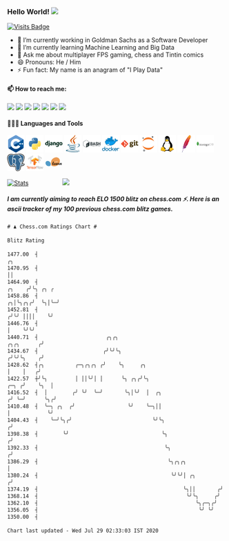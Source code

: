   ### Hello World!  <img src="https://github.com/sciencepal/sciencepal/blob/master/Hi.gif" width="29px">
  [![Visits Badge](https://badges.pufler.dev/visits/sciencepal/sciencepal)](https://badges.pufler.dev)
  
  - 🔭 I’m currently working in Goldman Sachs as a Software Developer
  - 🌱 I’m currently learning Machine Learning and Big Data
  - 💬 Ask me about multiplayer FPS gaming, chess and Tintin comics
  - 😄 Pronouns: He / Him
  - ⚡ Fun fact: My name is an anagram of "I Play Data"
  
  #### 📫 How to reach me:   
  [<img src="https://upload.wikimedia.org/wikipedia/commons/8/83/Steam_icon_logo.svg" width="3.5%"/>](https://steamcommunity.com/id/mongocds/)
  [<img src="https://github.com/sciencepal/sciencepal/blob/master/discord-round.svg" width="3.5%"/>](https://discord.gg/MnUUbHe)
  [<img src="https://img.icons8.com/color/48/000000/twitter.png" width="3.5%"/>](https://twitter.com/sciencepal)
  [<img src="https://img.icons8.com/color/48/000000/linkedin.png" width="3.5%"/>](https://www.linkedin.com/in/adityapal1/)
  [<img src="https://img.icons8.com/fluent/48/000000/facebook-new.png" width="3.5%"/>](https://www.facebook.com/sciencepal/)
  [<img src="https://img.icons8.com/fluent/48/000000/instagram-new.png" width="3.5%"/>](https://www.instagram.com/aditya_sciencepal/)
  <a href="mailto:aditya.pal.science@gmail.com"> <img src="https://img.icons8.com/fluent/48/000000/gmail.png" width="3.5%"/> </a>
  
  #### 👨🏻‍💻 Languages and Tools <br />
  <code><img height="40" src="https://raw.githubusercontent.com/github/explore/80688e429a7d4ef2fca1e82350fe8e3517d3494d/topics/cpp/cpp.png"></code>
  <code><img height="40" src="https://raw.githubusercontent.com/github/explore/80688e429a7d4ef2fca1e82350fe8e3517d3494d/topics/python/python.png"></code>
  <code><img height="40" src="https://raw.githubusercontent.com/github/explore/80688e429a7d4ef2fca1e82350fe8e3517d3494d/topics/django/django.png"></code>
  <code><img height="40" src="https://raw.githubusercontent.com/github/explore/80688e429a7d4ef2fca1e82350fe8e3517d3494d/topics/java/java.png"></code>
  <code><img height="40" src="https://raw.githubusercontent.com/github/explore/80688e429a7d4ef2fca1e82350fe8e3517d3494d/topics/bash/bash.png"></code>
  <code><img height="40" src="https://raw.githubusercontent.com/github/explore/80688e429a7d4ef2fca1e82350fe8e3517d3494d/topics/docker/docker.png"></code>
  <code><img height="40" src="https://raw.githubusercontent.com/github/explore/80688e429a7d4ef2fca1e82350fe8e3517d3494d/topics/git/git.png"></code>
  <code><img height="40" src="https://raw.githubusercontent.com/github/explore/80688e429a7d4ef2fca1e82350fe8e3517d3494d/topics/jupyter-notebook/jupyter-notebook.png"></code>
  <code><img height="40" src="https://raw.githubusercontent.com/github/explore/80688e429a7d4ef2fca1e82350fe8e3517d3494d/topics/linux/linux.png"></code>
  <code><img height="40" src="https://raw.githubusercontent.com/github/explore/80688e429a7d4ef2fca1e82350fe8e3517d3494d/topics/maven/maven.png"></code>
  <code><img height="40" src="https://raw.githubusercontent.com/github/explore/80688e429a7d4ef2fca1e82350fe8e3517d3494d/topics/mongodb/mongodb.png"></code>
  <code><img height="40" src="https://raw.githubusercontent.com/github/explore/80688e429a7d4ef2fca1e82350fe8e3517d3494d/topics/postgresql/postgresql.png"></code>
  <code><img height="40" src="https://raw.githubusercontent.com/github/explore/80688e429a7d4ef2fca1e82350fe8e3517d3494d/topics/tensorflow/tensorflow.png"></code>
  <code><img height="40" src="https://raw.githubusercontent.com/github/explore/80688e429a7d4ef2fca1e82350fe8e3517d3494d/topics/scikit-learn/scikit-learn.png"></code>
  
  [![Stats](https://github-readme-stats.vercel.app/api?username=sciencepal&show_icons=true&theme=radical)](https://github-readme-stats.vercel.app/api?username=sciencepal&show_icons=true&theme=radical)&nbsp; &nbsp; &nbsp; &nbsp; &nbsp; &nbsp; &nbsp; &nbsp; &nbsp; &nbsp; <img src="https://github.com/sciencepal/sciencepal/blob/master/saved.gif" width="195">
  
  ##### I am currently aiming to reach ELO 1500 blitz on chess.com ⚡. Here is an ascii tracker of my 100 previous chess.com blitz games.

  ```
  # ♟︎ Chess.com Ratings Chart #
  
  Blitz Rating

 1477.00  ┤                                                                                           ╭╮
 1470.95  ┤                                                                                           ││
 1464.90  ┤                                                                                    ╭╮    ╭╯╰╮ ╭╮ ╭
 1458.86  ┤                                                                                  ╭╮│╰╮╭╮╭╯  ╰╮│╰─╯
 1452.81  ┤                                                                                 ╭╯╰╯ ││││    ╰╯
 1446.76  ┤                                                                                 │    ╰╯╰╯
 1440.71  ┤                      ╭╮╭╮                                            ╭╮╭╮      ╭╯
 1434.67  ┤                     ╭╯╰╯╰╮                                          ╭╯╰╯╰╮    ╭╯
 1428.62  ┤╭╮          ╭─╮╭╮╭╮ ╭╯    ╰╮     ╭╮                                  │    │   ╭╯
 1422.57  ┼╯╰╮         │ ││╰╯│ │      ╰╮ ╭╮╭╯╰╮                            ╭─╮ ╭╯    ╰╮  │
 1416.52  ┤  │        ╭╯ ╰╯  ╰─╯       ╰╮│╰╯  │  ╭╮                       ╭╯ ╰─╯      ╰╮╭╯
 1410.48  ┤  ╰─╮ ╭╮  ╭╯                 ╰╯    ╰─╮││                       │            ╰╯
 1404.43  ┤    ╰─╯╰╮╭╯                          ╰╯╰╮                     ╭╯
 1398.38  ┤        ╰╯                              ╰╮                   ╭╯
 1392.33  ┤                                         ╰╮                 ╭╯
 1386.29  ┤                                          ╰╮╭╮╭╮            │
 1380.24  ┤                                           ╰╯╰╯│ ╭╮        ╭╯
 1374.19  ┤                                               ╰╮││       ╭╯
 1368.14  ┤                                                ╰╯╰╮     ╭╯
 1362.10  ┤                                                   ╰╮╭─╮╭╯
 1356.05  ┤                                                    ╰╯ ╰╯
 1350.00  ┤

Chart last updated - Wed Jul 29 02:33:03 IST 2020  
  ```
  
